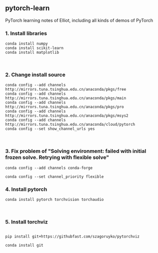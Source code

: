 ## pytorch-learn
PyTorch learning notes of Elliot, including all kinds of demos of PyTorch


### 1. Install libraries

```
conda install numpy
conda install scikit-learn
conda install matplotlib
```

&nbsp;

### 2. Change install source

```
conda config --add channels http://mirrors.tuna.tsinghua.edu.cn/anaconda/pkgs/free
conda config --add channels http://mirrors.tuna.tsinghua.edu.cn/anaconda/pkgs/main
conda config --add channels http://mirrors.tuna.tsinghua.edu.cn/anaconda/pkgs/pro
conda config --add channels http://mirrors.tuna.tsinghua.edu.cn/anaconda/pkgs/msys2
conda config --add channels http://mirrors.tuna.tsinghua.edu.cn/anaconda/cloud/pytorch
conda config --set show_channel_urls yes
```

&nbsp;

### 3. Fix problem of "Solving environment: failed with initial frozen solve. Retrying with flexible solve"

```
conda config --add channels conda-forge

conda config --set channel_priority flexible
```

### 4. Install pytorch

```
conda install pytorch torchvision torchaudio
```

&nbsp;

### 5. Install torchviz


```

pip install git+https://githubfast.com/szagoruyko/pytorchviz

conda install git
```







